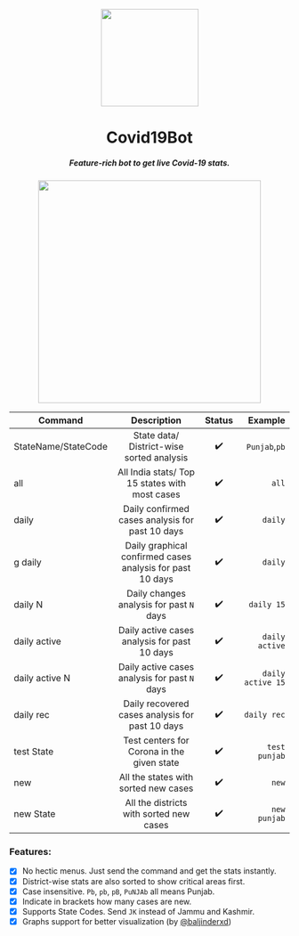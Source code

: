 <p align="center"><img src="https://image.flaticon.com/icons/svg/2785/2785741.svg" align="center" width="175"></p>
<h1 align="center">Covid19Bot</h1>
<h5 align="center">Feature-rich bot to get live Covid-19 stats.</h5>

<p align="center"><img src="https://user-images.githubusercontent.com/30543444/81913483-a9655680-95ed-11ea-9b32-b89598fc9f88.png" align="center" width="400"></p>
  
| Command             |                        Description                        |       Status       |           Example |
| ------------------- | :-------------------------------------------------------: | :----------------: | ----------------: |
| StateName/StateCode |         State data/ District-wise sorted analysis         | :heavy_check_mark: |     `Punjab`,`pb` |
| all                 |      All India stats/ Top 15 states with most cases       | :heavy_check_mark: |             `all` |
| daily               |      Daily confirmed cases analysis for past 10 days      | :heavy_check_mark: |           `daily` |
| g daily             | Daily graphical confirmed cases analysis for past 10 days | :heavy_check_mark: |           `daily` |
| daily N             |         Daily changes analysis for past `N` days          | :heavy_check_mark: |        `daily 15` |
| daily active        |       Daily active cases analysis for past 10 days        | :heavy_check_mark: |    `daily active` |
| daily active N      |       Daily active cases analysis for past `N` days       | :heavy_check_mark: | `daily active 15` |
| daily rec           |      Daily recovered cases analysis for past 10 days      | :heavy_check_mark: |       `daily rec` |
| test State          |        Test centers for Corona in the given state         | :heavy_check_mark: |     `test punjab` |
| new                 |           All the states with sorted new cases            | :heavy_check_mark: |             `new` |
| new State           |          All the districts with sorted new cases          | :heavy_check_mark: |      `new punjab` |

### Features:
- [x] No hectic menus. Just send the command and get the stats instantly.
- [x] District-wise stats are also sorted to show critical areas first.
- [x] Case insensitive. `Pb`, `pb`, `pB`, `PuNJAb` all means Punjab.
- [x] Indicate in brackets how many cases are new.
- [x] Supports State Codes. Send `JK` instead of Jammu and Kashmir.
- [x] Graphs support for better visualization (by [@baljinderxd](https://github.com/baljinderxd))
